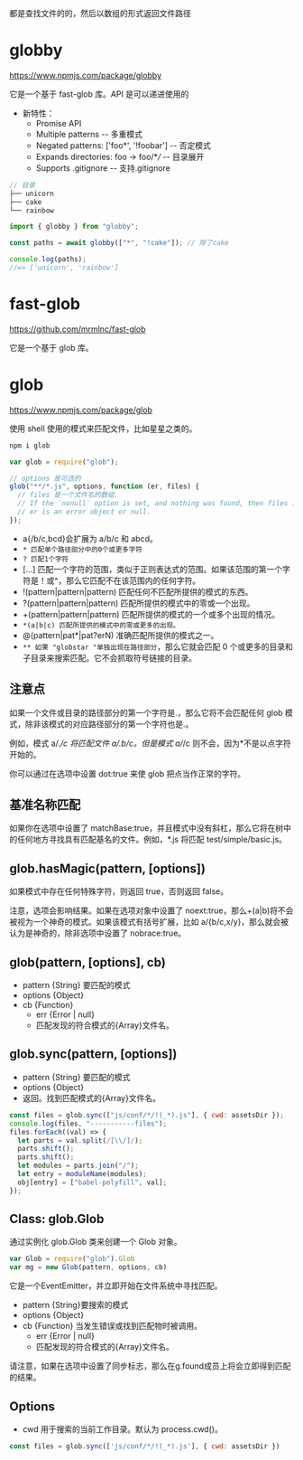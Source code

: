都是查找文件的的，然后以数组的形式返回文件路径

# globby

https://www.npmjs.com/package/globby

它是一个基于 fast-glob 库。API 是可以递进使用的

- 新特性：
  - Promise API
  - Multiple patterns -- 多重模式
  - Negated patterns: ['foo*', '!foobar'] -- 否定模式
  - Expands directories: foo → foo/\*_/_ -- 目录展开
  - Supports .gitignore -- 支持.gitignore

```js
// 目录
├── unicorn
├── cake
└── rainbow
```

```js
import { globby } from "globby";

const paths = await globby(["*", "!cake"]); // 除了cake

console.log(paths);
//=> ['unicorn', 'rainbow']
```

# fast-glob

https://github.com/mrmlnc/fast-glob

它是一个基于 glob 库。

# glob

https://www.npmjs.com/package/glob

使用 shell 使用的模式来匹配文件，比如星星之类的。

```js
npm i glob
```

```js
var glob = require("glob");

// options 是可选的
glob("**/*.js", options, function (er, files) {
  // files 是一个文件名的数组.
  // If the `nonull` option is set, and nothing was found, then files is ["**/*.js"]
  // er is an error object or null.
});
```

- a{/b/c,bcd}会扩展为 a/b/c 和 abcd。
- `* 匹配单个路径部分中的0个或更多字符`
- `? 匹配1个字符`
- [...] 匹配一个字符的范围，类似于正则表达式的范围。如果该范围的第一个字符是！或^，那么它匹配不在该范围内的任何字符。
- !(pattern|pattern|pattern) 匹配任何不匹配所提供的模式的东西。
- ?(pattern|pattern|pattern) 匹配所提供的模式中的零或一个出现。
- +(pattern|pattern|pattern) 匹配所提供的模式的一个或多个出现的情况。
- `*(a|b|c) 匹配所提供的模式中的零或更多的出现。`
- @(pattern|pat\*|pat?erN) 准确匹配所提供的模式之一。
- `** 如果 "globstar "单独出现在路径部分`，那么它就会匹配 0 个或更多的目录和子目录来搜索匹配。它不会抓取符号链接的目录。

## 注意点

如果一个文件或目录的路径部分的第一个字符是.，那么它将不会匹配任何 glob 模式，除非该模式的对应路径部分的第一个字符也是.。

例如，模式 a/._/c 将匹配文件 a/.b/c。但是模式 a/_/c 则不会，因为\*不是以点字符开始的。

你可以通过在选项中设置 dot:true 来使 glob 把点当作正常的字符。

## 基准名称匹配

如果你在选项中设置了 matchBase:true，并且模式中没有斜杠，那么它将在树中的任何地方寻找具有匹配基名的文件。例如，\*.js 将匹配 test/simple/basic.js。

## glob.hasMagic(pattern, [options])

如果模式中存在任何特殊字符，则返回 true，否则返回 false。

注意，选项会影响结果。如果在选项对象中设置了 noext:true，那么+(a|b)将不会被视为一个神奇的模式。如果该模式有括号扩展，比如 a/{b/c,x/y}，那么就会被认为是神奇的，除非选项中设置了 nobrace:true。

## glob(pattern, [options], cb)

- pattern {String} 要匹配的模式
- options {Object}
- cb {Function}
  - err {Error | null}
  - 匹配发现的符合模式的{Array<String>}文件名。

## glob.sync(pattern, [options])

- pattern {String} 要匹配的模式
- options {Object}
- 返回。找到匹配模式的{Array<String>}文件名。

```js
const files = glob.sync(["js/conf/*/!(_*).js"], { cwd: assetsDir });
console.log(files, "-----------files");
files.forEach((val) => {
  let parts = val.split(/[\\/]/);
  parts.shift();
  parts.shift();
  let modules = parts.join("/");
  let entry = moduleName(modules);
  obj[entry] = ["babel-polyfill", val];
});
```

## Class: glob.Glob

通过实例化 glob.Glob 类来创建一个 Glob 对象。

```js
var Glob = require("glob").Glob
var mg = new Glob(pattern, options, cb)
```

它是一个EventEmitter，并立即开始在文件系统中寻找匹配。

- pattern {String}要搜索的模式
- options {Object}
- cb {Function} 当发生错误或找到匹配物时被调用。
  - err {Error | null}
  - 匹配发现的符合模式的{Array<String>}文件名。

请注意，如果在选项中设置了同步标志，那么在g.found成员上将会立即得到匹配的结果。


## Options


- cwd 用于搜索的当前工作目录。默认为 process.cwd()。

```js
const files = glob.sync(['js/conf/*/!(_*).js'], { cwd: assetsDir })
```
